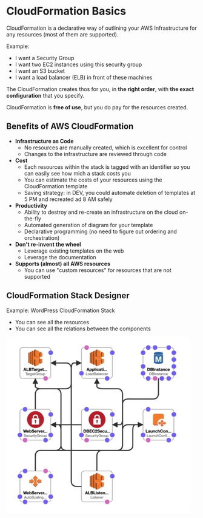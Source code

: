 # CloudFormation Basics

CloudFormation is a declarative way of outlining your AWS Infrastructure for any resources (most of them are supported).

Example:
- I want a Security Group
- I want two EC2 instances using this security group
- I want an S3 bucket
- I want a load balancer (ELB) in front of these machines

The CloudFormation creates thos for you, in **the right order**, with **the exact configuration** that you specify.

CloudFormation is **free of use**, but you do pay for the resources created.

## Benefits of AWS CloudFormation

- **Infrastructure as Code**
    - No resources are manually created, which is excellent for control
    - Changes to the infrastructure are reviewed through code
- **Cost**
    - Each resources within the stack is tagged with an identifier so you can easily see how mich a stack costs you
    - You can estimate the costs of your resources using the CloudFormation template
    - Saving strategy: in DEV, you could automate deletion of templates at 5 PM and recreated ad 8 AM safely
- **Productivity**
    - Ability to destroy and re-create an infrastructure on the cloud on-the-fly
    - Automated generation of diagram for your template
    - Declarative programming (no need to figure out ordering and orchestration)
- **Don't re-invent the wheel**
    - Leverage existing templates on the web
    - Leverage the documentation
- **Supports (almost) all AWS resources**
    - You can use "custom resources" for resources that are not supported

## CloudFormation Stack Designer

Example: WordPress CloudFormation Stack

- You can see all the resources
- You can see all the relations between the components

![WordPress CloudFormation Designer](../../images/deploy/cloudformation_stack_designer.png)
